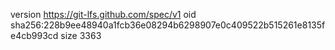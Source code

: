 version https://git-lfs.github.com/spec/v1
oid sha256:228b9ee48940a1fcb36e08294b6298907e0c409522b515261e8135fe4cb993cd
size 3363
